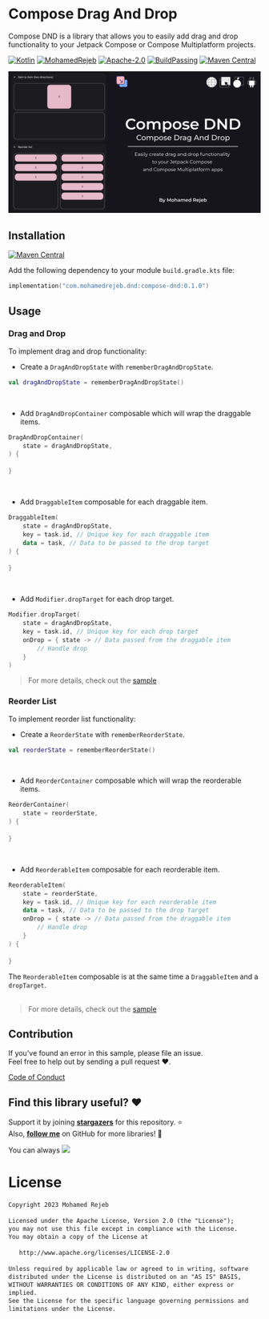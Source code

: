 # Compose Drag And Drop

Compose DND is a library that allows you to easily add drag and drop functionality to your Jetpack Compose or Compose Multiplatform projects.


[![Kotlin](https://img.shields.io/badge/kotlin-1.9.21-blue.svg?logo=kotlin)](http://kotlinlang.org)
[![MohamedRejeb](https://raw.githubusercontent.com/MohamedRejeb/MohamedRejeb/main/badges/mohamedrejeb.svg)](https://github.com/MohamedRejeb)
[![Apache-2.0](https://img.shields.io/badge/License-Apache%202.0-green.svg)](https://opensource.org/licenses/Apache-2.0)
[![BuildPassing](https://shields.io/badge/build-passing-brightgreen)](https://github.com/MohamedRejeb/compose-dnd/actions)
[![Maven Central](https://img.shields.io/maven-central/v/com.mohamedrejeb.dnd/compose-dnd)](https://search.maven.org/search?q=g:%22com.mohamedrejeb.dnd%22%20AND%20a:%compose-dnd%22)

![Compose DND thumbnail](docs/images/thumbnail.png)

## Installation

[![Maven Central](https://img.shields.io/maven-central/v/com.mohamedrejeb.dnd/compose-dnd)](https://search.maven.org/search?q=g:%22com.mohamedrejeb.dnd%22%20AND%20a:%compose-dnd%22)

Add the following dependency to your module `build.gradle.kts` file:

```kotlin
implementation("com.mohamedrejeb.dnd:compose-dnd:0.1.0")
```

## Usage

### Drag and Drop

To implement drag and drop functionality:
- Create a `DragAndDropState` with `rememberDragAndDropState`.

```kotlin
val dragAndDropState = rememberDragAndDropState()
```
<br>

- Add `DragAndDropContainer` composable which will wrap the draggable items.

```kotlin
DragAndDropContainer(
    state = dragAndDropState,
) {

}
```
<br>

- Add `DraggableItem` composable for each draggable item.

```kotlin
DraggableItem(
    state = dragAndDropState,
    key = task.id, // Unique key for each draggable item
    data = task, // Data to be passed to the drop target
) {

}
```
<br>

- Add `Modifier.dropTarget` for each drop target.

```kotlin
Modifier.dropTarget(
    state = dragAndDropState,
    key = task.id, // Unique key for each drop target
    onDrop = { state -> // Data passed from the draggable item
        // Handle drop
    }
)
```

> For more details, check out the [sample](https://github.com/MohamedRejeb/compose-dnd/tree/main/sample/common/src/commonMain/kotlin)

### Reorder List

To implement reorder list functionality:

- Create a `ReorderState` with `rememberReorderState`.

```kotlin
val reorderState = rememberReorderState()
```
<br>

- Add `ReorderContainer` composable which will wrap the reorderable items.

```kotlin
ReorderContainer(
    state = reorderState,
) {

}
```
<br>

- Add `ReorderableItem` composable for each reorderable item.

```kotlin
ReorderableItem(
    state = reorderState,
    key = task.id, // Unique key for each reorderable item
    data = task, // Data to be passed to the drop target
    onDrop = { state -> // Data passed from the draggable item
        // Handle drop
    }
) {

}
```

The `ReorderableItem` composable is at the same time a `DraggableItem` and a `dropTarget`. <br><br>

> For more details, check out the [sample](https://github.com/MohamedRejeb/compose-dnd/tree/main/sample/common/src/commonMain/kotlin)

## Contribution
If you've found an error in this sample, please file an issue. <br>
Feel free to help out by sending a pull request :heart:.

[Code of Conduct](https://github.com/MohamedRejeb/Calf/blob/main/CODE_OF_CONDUCT.md)

## Find this library useful? :heart:
Support it by joining __[stargazers](https://github.com/MohamedRejeb/Calf/stargazers)__ for this repository. :star: <br>
Also, __[follow me](https://github.com/MohamedRejeb)__ on GitHub for more libraries! 🤩

You can always <a href="https://www.buymeacoffee.com/MohamedRejeb"><img src="https://img.buymeacoffee.com/button-api/?text=Buy me a coffee&emoji=&slug=MohamedRejeb&button_colour=FFDD00&font_colour=000000&font_family=Cookie&outline_colour=000000&coffee_colour=ffffff"></a>

# License
```
Copyright 2023 Mohamed Rejeb

Licensed under the Apache License, Version 2.0 (the "License");
you may not use this file except in compliance with the License.
You may obtain a copy of the License at

   http://www.apache.org/licenses/LICENSE-2.0

Unless required by applicable law or agreed to in writing, software
distributed under the License is distributed on an "AS IS" BASIS,
WITHOUT WARRANTIES OR CONDITIONS OF ANY KIND, either express or implied.
See the License for the specific language governing permissions and
limitations under the License.
```
